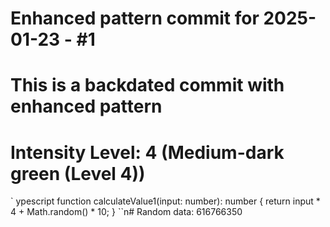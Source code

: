﻿# Enhanced pattern commit for 2025-01-23 - #1
# This is a backdated commit with enhanced pattern
# Intensity Level: 4 (Medium-dark green (Level 4))
`	ypescript
function calculateValue1(input: number): number {
    return input * 4 + Math.random() * 10;
}
``n# Random data: 616766350

